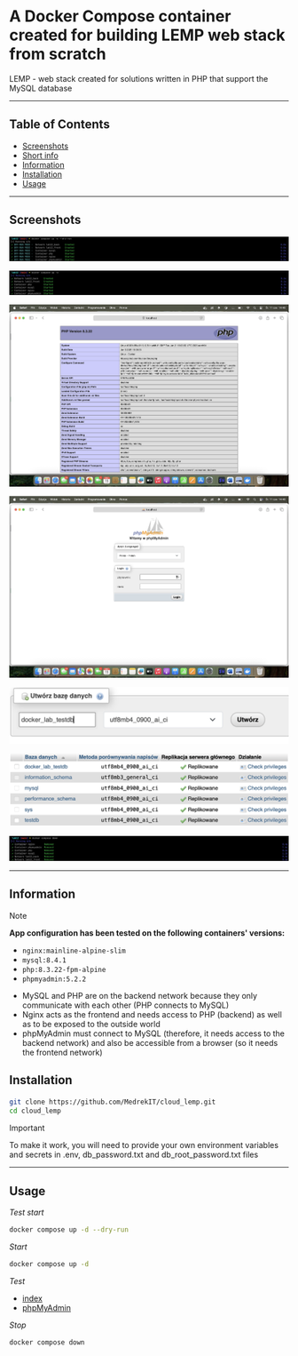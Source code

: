 # A Docker Compose container created for building LEMP web stack from scratch

LEMP - web stack created for solutions written in PHP that support the MySQL database

---

## Table of Contents

- [Screenshots](#screenshots)
- [Short info](#information)
- [Information](#information)
- [Installation](#installation)
- [Usage](#usage)

---

## Screenshots

![Container starting dry run](./screenshots/dry_run.png)

![Container starting](./screenshots/start.png)

![Checking start page](./screenshots/index.png)

![Checking phpMyAdmin](./screenshots/phpmyadmin.png)

![Initializing database](./screenshots/db_create.png)

![Final databases list](./screenshots/db_all.png)

![Stopping container](./screenshots/stop.png)

---

## Information

> [!NOTE]
> **App configuration has been tested on the following containers' versions:**
> - `nginx:mainline-alpine-slim`
> - `mysql:8.4.1`
> - `php:8.3.22-fpm-alpine`
> - `phpmyadmin:5.2.2`

- MySQL and PHP are on the backend network because they only communicate with each other (PHP connects to MySQL)
- Nginx acts as the frontend and needs access to PHP (backend) as well as to be exposed to the outside world
- phpMyAdmin must connect to MySQL (therefore, it needs access to the backend network) and also be accessible from a browser (so it needs the frontend network)

## Installation

```bash
git clone https://github.com/MedrekIT/cloud_lemp.git
cd cloud_lemp
```

> [!IMPORTANT]
> To make it work, you will need to provide your own environment variables and secrets in .env, db_password.txt and db_root_password.txt files

---

## Usage

*Test start*
```bash
docker compose up -d --dry-run
```

*Start*
```bash
docker compose up -d
```

*Test*
- [index](http://localhost:4001)
- [phpMyAdmin](http://localhost:6001)

*Stop*
```bash
docker compose down
```
